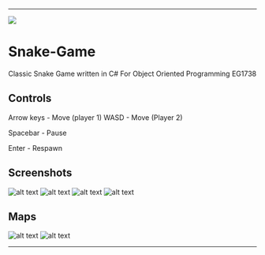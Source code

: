 ***
![](https://img.shields.io/github/license/SALTx/SnakeGame.svg)

# Snake-Game
Classic Snake Game written in C#
For Object Oriented Programming EG1738

## Controls
Arrow keys - Move (player 1)
WASD - Move (Player 2)

Spacebar - Pause

Enter - Respawn


## Screenshots
![alt text](https://github.com/SALTx/SnakeGame/blob/master/Screenshots/Game.png "Game Screen")
![alt text](https://github.com/SALTx/SnakeGame/blob/master/Screenshots/Settings.png "Settings Screen")
![alt text](https://github.com/SALTx/SnakeGame/blob/master/Screenshots/Profiles.png "Profiles Screen")
![alt text](https://github.com/SALTx/SnakeGame/blob/master/Screenshots/Map.png "Map Screen")

## Maps

![alt text](https://github.com/SALTx/SnakeGame/blob/master/Screenshots/Maps/grassBackground-01.jpg "Grass Map")
![alt text](https://github.com/SALTx/SnakeGame/blob/master/Screenshots/Maps/sandBackground-01.jpg "Desert Map")

***
